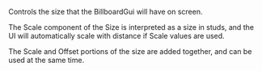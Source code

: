 Controls the size that the BillboardGui will have on screen.

The Scale component of the Size is interpreted as a size in studs, and the  
UI will automatically scale with distance if Scale values are used.

The Scale and Offset portions of the size are added together, and can be  
used at the same time.